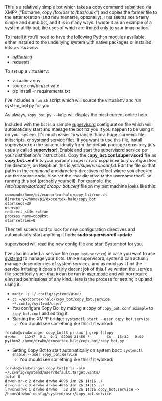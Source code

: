 This is a relatively simple bot which takes a copy command submitted via XMPP ("Botname, copy /foo/bar to /baz/quux") and copies the former file to the latter location (and new filename, optionally).  This seems like a fairly simple and dumb bot, and it is in many ways.  I wrote it as an example of a system utility bot, the uses of which are limited only to your imagination.

To install it you'll need to have the following Python modules available, either installed to the underlying system with native packages or installed into a virtualenv:

* [pyParsing](http://pyparsing.wikispaces.com/)
* [requests](http://docs.python-requests.org/en/master/)

To set up a virtualenv:

* virtualenv env
* source env/bin/activate
* pip install -r requirements.txt

I've included a `run.sh` script which will source the virtualenv and run system_bot.py for you.

As always, `copy_bot.py --help` will display the most current online help.

Included with the bot is a sample [supervisord](http://supervisord.org/) configuration file which will automatically start and manage the bot for you if you happen to be using it on your system.  It's much easier to wrangle than a huge .screenrc file, initscripts, or systemd service files.  If you want to use this file, install supervisord on the system, ideally from the default package repository (it's usually called **supervisor**).  Enable and start the supervisord service per your distribution's instructions.  Copy the **copy_bot.conf.supervisord** file as **copy_bot.conf** into your system's supervisord supplementary configuration file directory; on Raspbian this is */etc/supervisor/conf.d*.  Edit the file so that paths in the *command* and *directory* directives reflect where you checked out the source code.  Also set the *user* directive to the username that'll be running this bot (probably yourself).  For example, the */etc/supervisor/conf.d/copy_bot.conf* file on my test machine looks like this:

```[program:copybot]
command=/home/pi/exocortex-halo/copy_bot/run.sh
directory=/home/pi/exocortex-halo/copy_bot
startsecs=30
user=pi
redirect_stderr=true
process_name=copybot
startretries=0
```

Then tell supervisord to look for new configuration directives and automatically start anything it finds: **sudo supervisorctl update**

supervisord will read the new config file and start Systembot for you.

I've also included a .service file (`copy_bot.service`) in case you want to use [systemd](https://www.freedesktop.org/wiki/Software/systemd/) to manage your bots.  Unlike supervisord, systemd can actually manage dependencies of system services, and as much as I find the service irritating it does a fairly decent job of this.  I've written the .service file specifically such that it can be run in [user mode](https://wiki.archlinux.org/index.php/Systemd/User) and will not require elevated permissions of any kind.  Here is the process for setting it up and using it:

* `mkdir -p ~/.config/systemd/user/`
* `cp ~/exocortex-halo/copy_bot/copy_bot.service ~/.config/systemd/user/`
* You configure Copy Bot by making a copy of `copy_bot.conf.example` to `copy_bot.conf` and editing it.
* Starting the XMPP bridge: `systemctl start --user copy_bot.service`
  * You should see something like this if it worked:
```
[drwho@windbringer copy_bot]$ ps aux | grep [c]opy
drwho    11947  0.1  0.1  88980 21456 ?        Ss   15:32   0:00 python2 /home/drwho/exocortex-halo/copy_bot/copy_bot.py
```
* Setting Copy Bot to start automatically on system boot: `systemctl enable --user copy_bot.service`
  * You should see something like this if it worked:

```
[drwho@windbringer copy_bot]$ ls -alF ~/.config/systemd/user/default.target.wants/
total 8
drwxr-xr-x 2 drwho drwho 4096 Jan 26 14:16 ./
drwxr-xr-x 3 drwho drwho 4096 Jan 26 14:15 ../
lrwxrwxrwx 1 drwho drwho   52 Jan 26 14:16 copy_bot.service -> /home/drwho/.config/systemd/user/copy_bot.service
```

